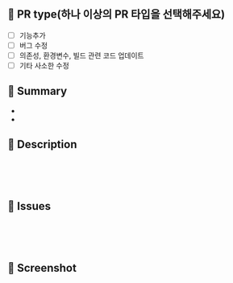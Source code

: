 ## 🔹 PR type(하나 이상의 PR 타입을 선택해주세요)

- [ ] 기능추가
- [ ] 버그 수정
- [ ] 의존성, 환경변수, 빌드 관련 코드 업데이트
- [ ] 기타 사소한 수정

## 🔹 Summary

-
-

## 🔹 Description

<br>
<br>
<br>

## 🔹 Issues

<br>
<br>
<br>

## 🔹 Screenshot

<br>
<br>
<br>
